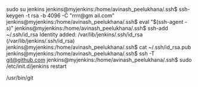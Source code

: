 sudo su jenkins
jenkins@myjenkins:/home/avinash_peelukhana/.ssh$ ssh-keygen -t rsa -b 4096 -C "rrrr@gm
ail.com"
jenkins@myjenkins:/home/avinash_peelukhana/.ssh$ eval "$(ssh-agent -s)"
jenkins@myjenkins:/home/avinash_peelukhana/.ssh$ ssh-add ~/.ssh/id_rsa
Identity added: /var/lib/jenkins/.ssh/id_rsa (/var/lib/jenkins/.ssh/id_rsa)
jenkins@myjenkins:/home/avinash_peelukhana/.ssh$ cat ~/.ssh/id_rsa.pub
jenkins@myjenkins:/home/avinash_peelukhana/.ssh$ ssh -T git@github.com
jenkins@myjenkins:/home/avinash_peelukhana/.ssh$ sudo /etc/init.d/jenkins restart

/usr/bin/git